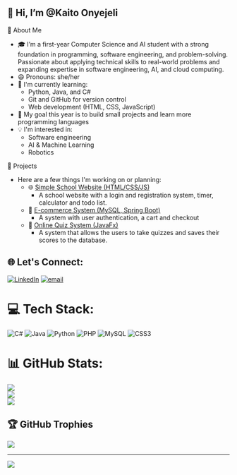 ## 👋 Hi, I’m @Kaito Onyejeli
🚀 About Me
  - 🎓 I’m  a first-year Computer Science and AI student with a strong foundation in programming, software engineering, and problem-solving. Passionate about applying technical skills to real-world problems and expanding expertise in software engineering, AI, and cloud computing.  
  - 😄 Pronouns: she/her
  - 🔭 I'm currently learning:
    - Python, Java, and C#
    - Git and GitHub for version control
    - Web development (HTML, CSS, JavaScript)
  - 🌱 My goal this year is to build small projects and learn more programming languages
  - 💡 I'm interested in:
    - Software engineering
    - AI & Machine Learning
    - Robotics

📂 Projects
- Here are a few things I'm working on or planning:
  - 🌐 [Simple School Website (HTML/CSS/JS)](#)
    - A school website with a login and registration system, timer, calculator and todo list.
  - 🛒 [E-commerce System (MySQL, Spring Boot)](#)
    - A system with user authentication, a cart and checkout
  - 🧠 [Online Quiz System (JavaFx)](#)
    - A system that allows the users to take quizzes and saves their scores to the database.

## 🌐 Let's Connect:
[![LinkedIn](https://img.shields.io/badge/LinkedIn-%230077B5.svg?logo=linkedin&logoColor=white)](www.linkedin.com/in/kaito-onyejeli-2b5585318) [![email](https://img.shields.io/badge/Email-D14836?logo=gmail&logoColor=white)](mailto:kaitoonyejeli05@hotmail.com) 

# 💻 Tech Stack:
![C#](https://img.shields.io/badge/c%23-%23239120.svg?style=flat&logo=csharp&logoColor=white) ![Java](https://img.shields.io/badge/java-%23ED8B00.svg?style=flat&logo=openjdk&logoColor=white) ![Python](https://img.shields.io/badge/python-3670A0?style=flat&logo=python&logoColor=ffdd54) ![PHP](https://img.shields.io/badge/php-%23777BB4.svg?style=flat&logo=php&logoColor=white) ![MySQL](https://img.shields.io/badge/mysql-4479A1.svg?style=flat&logo=mysql&logoColor=white) ![CSS3](https://img.shields.io/badge/css3-%231572B6.svg?style=flat&logo=css3&logoColor=white)
# 📊 GitHub Stats:
![](https://github-readme-stats.vercel.app/api?username=Kreme05&theme=merko&hide_border=false&include_all_commits=false&count_private=false)<br/>
![](https://nirzak-streak-stats.vercel.app/?user=Kreme05&theme=merko&hide_border=false)<br/>
![](https://github-readme-stats.vercel.app/api/top-langs/?username=Kreme05&theme=merko&hide_border=false&include_all_commits=false&count_private=false&layout=compact)

## 🏆 GitHub Trophies
![](https://github-profile-trophy.vercel.app/?username=Kreme05&theme=radical&no-frame=true&no-bg=false&margin-w=4)

---
[![](https://visitcount.itsvg.in/api?id=Kreme05&icon=0&color=0)](https://visitcount.itsvg.in)

<!-- Proudly created with GPRM ( https://gprm.itsvg.in ) -->
  
<!---
Kreme05/Kreme05 is a ✨ special ✨ repository because its `README.md` (this file) appears on your GitHub profile.
You can click the Preview link to take a look at your changes.
--->

